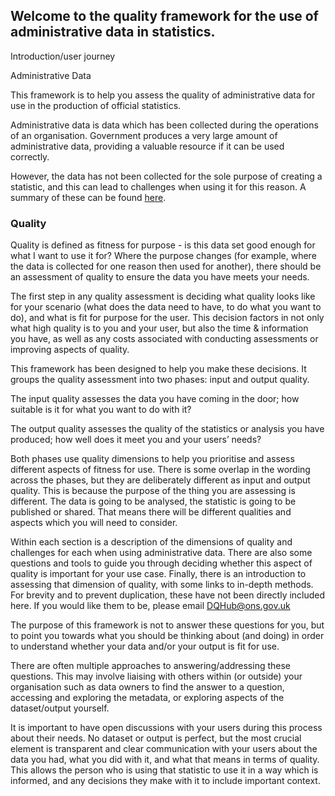 ## Welcome to the quality framework for the use of administrative data in statistics.
Introduction/user journey 

 

Administrative Data 

This framework is to help you assess the quality of administrative data for use in the production of official statistics.  

Administrative data is data which has been collected during the operations of an organisation. Government produces a very large amount of administrative data, providing a valuable resource if it can be used correctly. 

However, the data has not been collected for the sole purpose of creating a statistic, and this can lead to challenges when using it for this reason. A summary of these can be found [here](https://rss.onlinelibrary.wiley.com/doi/10.1111/rssa.12315). 

 

### Quality

Quality is defined as fitness for purpose -  is this data set good enough for what I want to use it for? Where the purpose changes (for example, where the data is collected for one reason then used for another), there should be an assessment of quality to ensure the data you have meets your needs. 

The first step in any quality assessment is deciding what quality looks like for your scenario (what does the data need to have, to do what you want to do), and what is fit for purpose for the user. This decision factors in not only what high quality is to you and your user, but also the time & information you have, as well as any costs associated with conducting assessments or improving aspects of quality.  

 

This framework has been designed to help you make these decisions. It groups the quality assessment into two phases: input and output quality.  

The input quality assesses the data you have coming in the door; how suitable is it for what you want to do with it?  

The output quality assesses the quality of the statistics or analysis you have produced; how well does it meet you and your users’ needs?  

Both phases use quality dimensions to help you prioritise and assess different aspects of fitness for use. There is some overlap in the wording across the phases, but they are deliberately different as input and output quality. This is because the purpose of the thing you are assessing is different. The data is going to be analysed, the statistic is going to be published or shared. That means there will be different qualities and aspects which you will need to consider. 

Within each section is a description of the dimensions of quality and challenges for each when using administrative data. There are also some questions and tools to guide you through deciding whether this aspect of quality is important for your use case. Finally, there is an introduction to assessing that dimension of quality, with some links to in-depth methods. For brevity and to prevent duplication, these have not been directly included here. If you would like them to be, please email DQHub@ons.gov.uk 

The purpose of this framework is not to answer these questions for you, but to point you towards what you should be thinking about (and doing) in order to understand whether your data and/or your output is fit for use.  

There are often multiple approaches to answering/addressing these questions. This may involve liaising with others within (or outside) your organisation such as data owners to find the answer to a question, accessing and exploring the metadata, or exploring aspects of the dataset/output yourself.  

It is important to have open discussions with your users during this process about their needs. No dataset or output is perfect, but the most crucial element is transparent and clear communication with your users about the data you had, what you did with it, and what that means in terms of quality. This allows the person who is using that statistic to use it in a way which is informed, and any decisions they make with it to include important context.  
